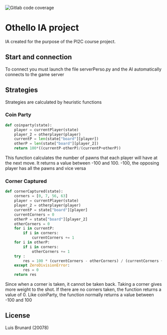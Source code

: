 ![Gitlab code coverage](https://img.shields.io/gitlab/coverage/lBrunard/Othello-IA/main_2?style=plastic)

# Othello IA project

IA created for the purpose of the PI2C course project.

## Start and connection

To connect you must launch the file serverPerso.py and the AI automatically connects to the game server


## Strategies 
Strategies are calculated by heuristic functions
### Coin Party

```py
def coinparty(state):
    player = currentPlayer(state)
    player_2 = otherplayer(player)
    currentP = len(state["board"][player])
    otherP = len(state["board"][player_2])
    return 100*((currentP-otherP)/(currentP+otherP))
```
This function calculates the number of pawns that each player will have at the next move. It returns a value between -100 and 100. -100, the opposing player has all the pawns and vice versa

### Corner Captured
```py
def cornerCaptured(state):
    corners = [0, 7, 56, 63]
    player = currentPlayer(state)
    player_2 = otherplayer(player)
    currentP = state["board"][player]
    currentCorners = 0
    otherP = state["board"][player_2]
    otherCorners = 0
    for i in currentP:
        if i in corners:
            currentCorners += 1
    for i in otherP:
        if i in corners:
            otherCorners += 1
    try : 
        res = 100 * (currentCorners - otherCorners) / (currentCorners + otherCorners)
    except ZeroDivisionError:
        res = 0
    return res


```
Since when a corner is taken, it cannot be taken back. Taking a corner gives more weight to the shot.
If there are no corners taken, the function returns a value of 0.
Like coinParty, the function normally returns a value between -100 and 100




## License
Luis Brunard (20078)
